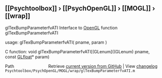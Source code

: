 ## [[Psychtoolbox]] &#8250; [[PsychOpenGL]] &#8250; [[MOGL]] &#8250; [[wrap]]

glTexBumpParameterfvATI  Interface to [OpenGL](OpenGL) function glTexBumpParameterfvATI  
  
usage:  glTexBumpParameterfvATI( pname, param )  
  
C function:  void glTexBumpParameterfvATI[(GLenum]((GLenum) pname, const [GLfloat](GLfloat)\* param)  




<div class="code_header" style="text-align:right;">
  <span style="float:left;">Path&nbsp;&nbsp;</span> <span class="counter">Retrieve <a href=
  "https://raw.github.com/Psychtoolbox-3/Psychtoolbox-3/beta/Psychtoolbox/PsychOpenGL/MOGL/wrap/glTexBumpParameterfvATI.m">current version from GitHub</a> | View <a href=
  "https://github.com/Psychtoolbox-3/Psychtoolbox-3/commits/beta/Psychtoolbox/PsychOpenGL/MOGL/wrap/glTexBumpParameterfvATI.m">changelog</a></span>
</div>
<div class="code">
  <code>Psychtoolbox/PsychOpenGL/MOGL/wrap/glTexBumpParameterfvATI.m</code>
</div>

